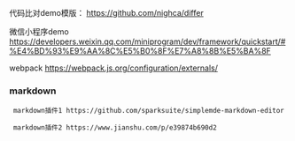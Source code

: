 
代码比对demo模版：
https://github.com/nighca/differ

微信小程序demo
https://developers.weixin.qq.com/miniprogram/dev/framework/quickstart/#%E4%BD%93%E9%AA%8C%E5%B0%8F%E7%A8%8B%E5%BA%8F

webpack
https://webpack.js.org/configuration/externals/

### markdown
```
 markdown插件1 https://github.com/sparksuite/simplemde-markdown-editor
 
 markdown插件2 https://www.jianshu.com/p/e39874b690d2
```
